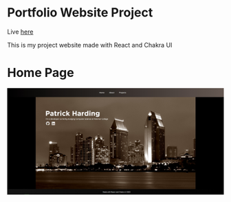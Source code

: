 # Portfolio Website Project
Live [here](https://patrickharding.netlify.app/)

This is my project website made with React and Chakra UI

# Home Page
![Screenshot](homepagescreenshot.jpg)
